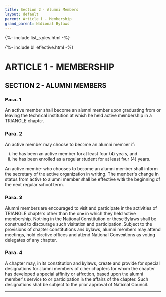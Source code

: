 ```yaml
---
title: Section 2 - Alumni Members
layout: default
parent: Article 1 - Membership
grand_parent: National Bylaws
---
```


{%- include list_styles.html -%}

{%- include bl_effective.html -%}

# ARTICLE 1 - MEMBERSHIP

## SECTION 2 - ALUMNI MEMBERS

### Para. 1

An active member shall become an alumni member upon graduating
from  or leaving the technical institution at which he held
active membership in a TRIANGLE chapter.

### Para. 2

An active member may choose to become an alumni member if:

<ol type="i">
<li>he has been an active member for at least four (4) years, and</li>
<li>he has been enrolled as a regular student for at least four
(4) years.</li>
</ol>

An active member who chooses to become an alumni member shall
inform the secretary of the active organization in writing.  The
member's change in status from active to alumni member shall be
effective with the beginning of the next regular school term.

### Para. 3

Alumni members are encouraged to visit and participate in the
activities of TRIANGLE chapters other than the one in which they
held active membership.  Nothing in the National Constitution or
these Bylaws shall be construed to discourage such visitation and
participation. Subject to the provisions of chapter constitutions
and bylaws, alumni members may attend meetings, hold elective
offices and attend National Conventions as voting delegates of
any chapter.

### Para. 4

A chapter may, in its constitution and bylaws, create and provide
for special designations for alumni members of other chapters for
whom the chapter has developed a special affinity or affection,
based upon the alumni member's service to or participation in the
affairs of the chapter. Such designations shall be subject to the
prior approval of National Council.

----
